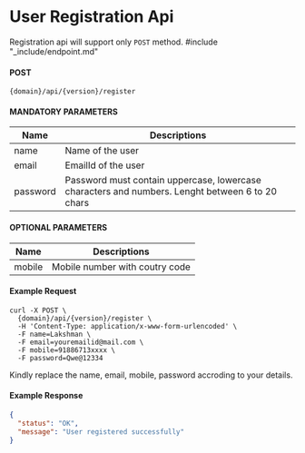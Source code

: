 # User Registration Api

Registration api will support only `POST` method.
#include "_include/endpoint.md"

#### POST

```
{domain}/api/{version}/register
```

#### MANDATORY PARAMETERS

| Name     | Descriptions                                                                                    |
| -------- | ----------------------------------------------------------------------------------------------- |
| name     | Name of the user                                                                                |
| email    | EmailId of the user                                                                             |
| password | Password must contain uppercase, lowercase characters and numbers. Lenght between 6 to 20 chars |

#### OPTIONAL PARAMETERS

| Name   | Descriptions                   |
| ------ | ------------------------------ |
| mobile | Mobile number with coutry code |

#### Example Request

```
curl -X POST \
  {domain}/api/{version}/register \
  -H 'Content-Type: application/x-www-form-urlencoded' \
  -F name=Lakshman \
  -F email=youremailid@mail.com \
  -F mobile=91886713xxxx \
  -F password=Qwe@12334
```

Kindly replace the name, email, mobile, password accroding to your details.

#### Example Response

```json
{
  "status": "OK",
  "message": "User registered successfully"
}
```
